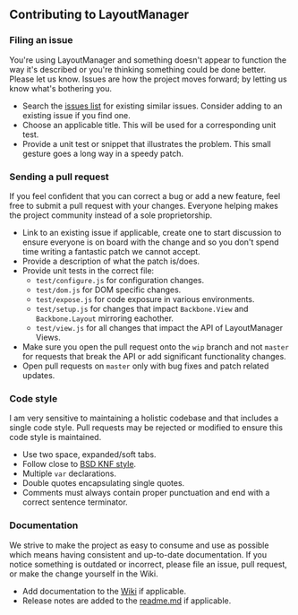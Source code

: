 ## Contributing to LayoutManager ##

### Filing an issue ###

You're using LayoutManager and something doesn't appear to function the way
it's described or you're thinking something could be done better.  Please let
us know.  Issues are how the project moves forward; by letting us know what's
bothering you.

* Search the [issues
  list](https://github.com/tbranyen/backbone.layoutmanager/issues)
  for existing similar issues.  Consider adding to an existing issue if you
  find one.
* Choose an applicable title.  This will be used for a corresponding unit test.
* Provide a unit test or snippet that illustrates the problem.  This small
  gesture goes a long way in a speedy patch.

### Sending a pull request ###

If you feel confident that you can correct a bug or add a new feature, feel
free to submit a pull request with your changes.  Everyone helping makes the
project community instead of a sole proprietorship.

* Link to an existing issue if applicable, create one to start discussion to
  ensure everyone is on board with the change and so you don't spend time
  writing a fantastic patch we cannot accept.
* Provide a description of what the patch is/does.
* Provide unit tests in the correct file:
  + `test/configure.js` for configuration changes.
  + `test/dom.js` for DOM specific changes.
  + `test/expose.js` for code exposure in various environments.
  + `test/setup.js` for changes that impact `Backbone.View` and
    `Backbone.Layout` mirroring eachother.
  + `test/view.js` for all changes that impact the API of LayoutManager
    Views.
* Make sure you open the pull request onto the `wip` branch and not `master`
  for requests that break the API or add significant functionality changes.
* Open pull requests on `master` only with bug fixes and patch related updates.

### Code style ###

I am very sensitive to maintaining a holistic codebase and that includes a
single code style.  Pull requests may be rejected or modified to ensure this
code style is maintained.

* Use two space, expanded/soft tabs.
* Follow close to [BSD KNF
  style](http://en.wikipedia.org/wiki/Indent_style#BSD_KNF_style).
* Multiple `var` declarations.
* Double quotes encapsulating single quotes.
* Comments must always contain proper punctuation and end with a correct
  sentence terminator.

### Documentation ###

We strive to make the project as easy to consume and use as possible which
means having consistent and up-to-date documentation.  If you notice something
is outdated or incorrect, please file an issue, pull request, or make the
change yourself in the Wiki.

* Add documentation to the
  [Wiki](https://github.com/tbranyen/backbone.layoutmanager/wiki) if
  applicable.
* Release notes are added to the
  [readme.md](https://github.com/tbranyen/backbone.layoutmanager/blob/master/readme.md)
  if applicable.
